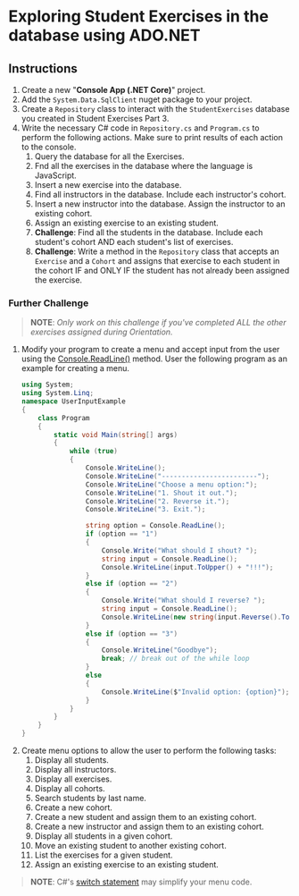 # Exploring Student Exercises in the database using <span>ADO</span>.NET

## Instructions

1. Create a new "**Console App (.NET Core)**" project.
1. Add the `System.Data.SqlClient` nuget package to your project.
1. Create a `Repository` class to interact with the `StudentExercises` database you created in Student Exercises Part 3.
1. Write the necessary C# code in `Repository.cs` and `Program.cs` to perform the following actions. Make sure to print results of each action to the console.
    1. Query the database for all the Exercises.
    1. Fnd all the exercises in the database where the language is JavaScript.
    1. Insert a new exercise into the database.
    1. Find all instructors in the database. Include each instructor's cohort.
    1. Insert a new instructor into the database. Assign the instructor to an existing cohort.
    1. Assign an existing exercise to an existing student.
    1. **Challenge**: Find all the students in the database. Include each student's cohort AND each student's list of exercises.
    1. **Challenge**: Write a method in the `Repository` class that accepts an `Exercise` and a `Cohort` and assigns that exercise to each student in the cohort IF and ONLY IF the student has not already been assigned the exercise.

### Further Challenge
>**NOTE**: _Only work on this challenge if you've completed ALL the other exercises assigned during Orientation._
1. Modify your program to create a menu and accept input from the user using the [Console.ReadLine()](https://docs.microsoft.com/en-us/dotnet/api/system.console.readline?redirectedfrom=MSDN&view=netframework-4.7.2#System_Console_ReadLine) method.
    User the following program as an example for creating a menu.
    ```cs
    using System;
    using System.Linq;
    namespace UserInputExample
    {
        class Program
        {
            static void Main(string[] args)
            {
                while (true)
                {
                    Console.WriteLine();
                    Console.WriteLine("------------------------");
                    Console.WriteLine("Choose a menu option:");
                    Console.WriteLine("1. Shout it out.");
                    Console.WriteLine("2. Reverse it.");
                    Console.WriteLine("3. Exit.");

                    string option = Console.ReadLine();
                    if (option == "1")
                    {
                        Console.Write("What should I shout? ");
                        string input = Console.ReadLine();
                        Console.WriteLine(input.ToUpper() + "!!!");
                    }
                    else if (option == "2")
                    {
                        Console.Write("What should I reverse? ");
                        string input = Console.ReadLine();
                        Console.WriteLine(new string(input.Reverse().ToArray()));
                    }
                    else if (option == "3")
                    {
                        Console.WriteLine("Goodbye");
                        break; // break out of the while loop
                    } 
                    else
                    {
                        Console.WriteLine($"Invalid option: {option}");
                    }
                }
            }
        }
    }
    ```
1. Create menu options to allow the user to perform the following tasks:
    1. Display all students.
    1. Display all instructors.
    1. Display all exercises.
    1. Display all cohorts.
    1. Search students by last name.
    1. Create a new cohort.
    1. Create a new student and assign them to an existing cohort.
    1. Create a new instructor and assign them to an existing cohort.
    1. Display all students in a given cohort.
    1. Move an existing student to another existing cohort.
    1. List the exercises for a given student.
    1. Assign an existing exercise to an existing student.

>**NOTE**: C#'s [switch statement](https://docs.microsoft.com/en-us/dotnet/csharp/language-reference/keywords/switch) may simplify your menu code.
